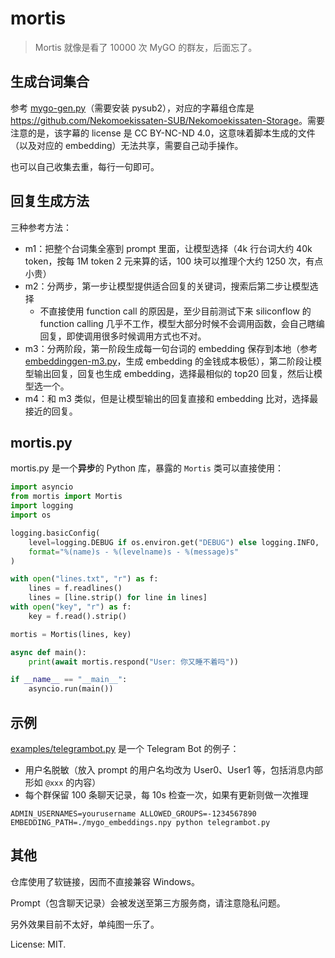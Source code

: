# mortis

> Mortis 就像是看了 10000 次 MyGO 的群友，后面忘了。

## 生成台词集合

参考 [mygo-gen.py](playground/mygo-gen.py)（需要安装 pysub2），对应的字幕组仓库是 <https://github.com/Nekomoekissaten-SUB/Nekomoekissaten-Storage>。需要注意的是，该字幕的 license 是 CC BY-NC-ND 4.0，这意味着脚本生成的文件（以及对应的 embedding）无法共享，需要自己动手操作。

也可以自己收集去重，每行一句即可。

## 回复生成方法

三种参考方法：

- m1：把整个台词集全塞到 prompt 里面，让模型选择（4k 行台词大约 40k token，按每 1M token 2 元来算的话，100 块可以推理个大约 1250 次，有点小贵）
- m2：分两步，第一步让模型提供适合回复的关键词，搜索后第二步让模型选择
    - 不直接使用 function call 的原因是，至少目前测试下来 siliconflow 的 function calling 几乎不工作，模型大部分时候不会调用函数，会自己瞎编回复，即使调用很多时候调用方式也不对。
- m3：分两阶段，第一阶段生成每一句台词的 embedding 保存到本地（参考 [embeddinggen-m3.py](playground/embeddinggen-m3.py)，生成 embedding 的金钱成本极低），第二阶段让模型输出回复，回复也生成 embedding，选择最相似的 top20 回复，然后让模型选一个。
- m4：和 m3 类似，但是让模型输出的回复直接和 embedding 比对，选择最接近的回复。

## mortis.py

mortis.py 是一个**异步**的 Python 库，暴露的 `Mortis` 类可以直接使用：

```python
import asyncio
from mortis import Mortis
import logging
import os

logging.basicConfig(
    level=logging.DEBUG if os.environ.get("DEBUG") else logging.INFO,
    format="%(name)s - %(levelname)s - %(message)s"
)

with open("lines.txt", "r") as f:
    lines = f.readlines()
    lines = [line.strip() for line in lines]
with open("key", "r") as f:
    key = f.read().strip()

mortis = Mortis(lines, key)

async def main():
    print(await mortis.respond("User: 你又睡不着吗"))

if __name__ == "__main__":
    asyncio.run(main())
```

## 示例

[examples/telegrambot.py](examples/telegrambot.py) 是一个 Telegram Bot 的例子：

- 用户名脱敏（放入 prompt 的用户名均改为 User0、User1 等，包括消息内部形如 `@xxx` 的内容）
- 每个群保留 100 条聊天记录，每 10s 检查一次，如果有更新则做一次推理

```shell
ADMIN_USERNAMES=yourusername ALLOWED_GROUPS=-1234567890 EMBEDDING_PATH=./mygo_embeddings.npy python telegrambot.py
```

## 其他

仓库使用了软链接，因而不直接兼容 Windows。

Prompt（包含聊天记录）会被发送至第三方服务商，请注意隐私问题。

另外效果目前不太好，单纯图一乐了。

License: MIT.
